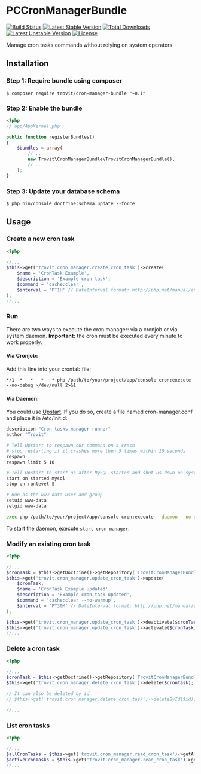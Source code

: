 # PCCronManagerBundle
[![Build Status](https://secure.travis-ci.org/trovit/PCCronManagerBundle.png)](http://travis-ci.org/trovit/PCCronManagerBundle) 
[![Latest Stable Version](https://poser.pugx.org/trovit/cron-manager-bundle/v/stable.png)](https://packagist.org/packages/trovit/cron-manager-bundle) [![Total Downloads](https://poser.pugx.org/trovit/cron-manager-bundle/downloads.png)](https://packagist.org/packages/trovit/cron-manager-bundle) [![Latest Unstable Version](https://poser.pugx.org/trovit/cron-manager-bundle/v/unstable.png)](https://packagist.org/packages/trovit/cron-manager-bundle) [![License](https://poser.pugx.org/trovit/cron-manager-bundle/license.png)](https://packagist.org/packages/trovit/cron-manager-bundle)

Manage cron tasks commands without relying on system operators


## Installation

### Step 1: Require bundle using composer

```Shell
$ composer require trovit/cron-manager-bundle "~0.1"
```


### Step 2: Enable the bundle

```php
<?php
// app/AppKernel.php

public function registerBundles()
{
    $bundles = array(
        // ...
        new Trovit\CronManagerBundle\TrovitCronManagerBundle(),
        // ...
    );
}
```


### Step 3: Update your database schema

```Shell
$ php bin/console doctrine:schema:update --force
```


## Usage

### Create a new cron task

```php
<?php

//...
$this->get('trovit.cron_manager.create_cron_task')->create(
    $name = 'CronTask Example',
    $description = 'Example cron task',
    $command = 'cache:clear',
    $interval = 'PT1H' // DateInterval format: http://php.net/manual/en/dateinterval.construct.php
);
//...

```

### Run

There are two ways to execute the cron manager: via a cronjob or via system daemon.
**Important:** the cron must be executed every minute to work properly.

#### Via Cronjob:

Add this line into your crontab file:

```
*/1  *   *   *   * php /path/to/your/project/app/console cron:execute --no-debug >/dev/null 2>&1
```

#### Via Daemon:

You could use [Upstart](http://upstart.ubuntu.com/). If you do so, create a file named cron-manager.conf and place it in /etc/init.d:

```bash
description "Cron tasks manager runner"
author "Trovit"

# Tell Upstart to respawn our command on a crash
# stop restarting if it crashes more then 5 times within 10 seconds
respawn
respawn limit 5 10

# Tell Upstart to start us after MySQL started and shut us down on system shutdown
start on started mysql
stop on runlevel S

# Run as the www-data user and group
setuid www-data
setgid www-data

exec php /path/to/your/project/app/console cron:execute --daemon --no-debug >/dev/null 2>&1
```

To start the daemon, execute `start cron-manager`.



### Modify an existing cron task

```php
<?php

//...
$cronTask = $this->getDoctrine()->getRepository('TrovitCronManagerBundle:TblCronTask')->find($id);
$this->get('trovit.cron_manager.update_cron_task')->update(
    $cronTask,
    $name = 'CronTask Example updated',
    $description = 'Example cron task updated',
    $command = 'cache:clear --no-warmup',
    $interval = 'PT30M' // DateInterval format: http://php.net/manual/en/dateinterval.construct.php
);

$this->get('trovit.cron_manager.update_cron_task')->deactivate($cronTask);
$this->get('trovit.cron_manager.update_cron_task')->activate($cronTask);
//...

```

### Delete a cron task

```php
<?php

//...
$cronTask = $this->getDoctrine()->getRepository('TrovitCronManagerBundle:TblCronTask')->find($id);
$this->get('trovit.cron_manager.delete_cron_task')->delete($cronTask);

// It can also be deleted by id
// $this->get('trovit.cron_manager.delete_cron_task')->deleteById($id);

//...

```


### List cron tasks

```php
<?php

//...
$allCronTasks = $this->get('trovit.cron_manager.read_cron_task')->getAllCronTasks();
$activeCronTasks = $this->get('trovit.cron_manager.read_cron_task')->getActiveCronTasks();
//...

```
